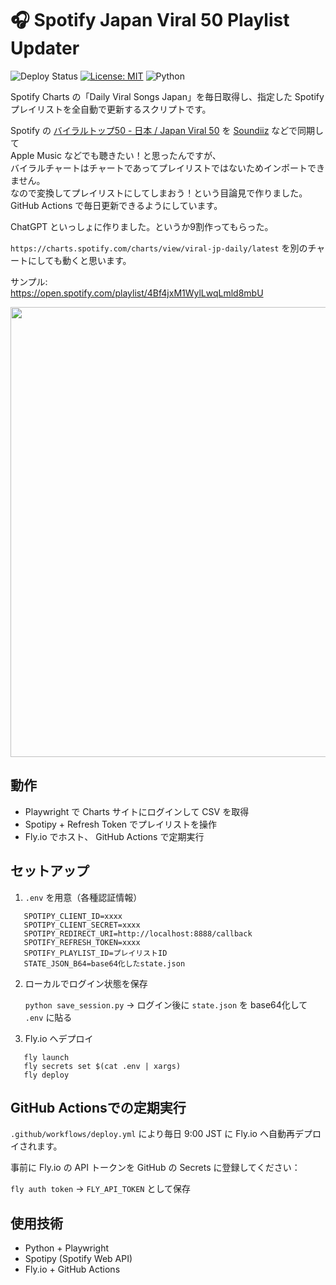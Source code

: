 # 🎧 Spotify Japan Viral 50 Playlist Updater

![Deploy Status](https://github.com/NadjaSenpai/spotify-viral-updater/actions/workflows/deploy.yml/badge.svg)
[![License: MIT](https://img.shields.io/badge/License-MIT-yellow.svg)](LICENSE)
![Python](https://img.shields.io/badge/Python-3.6%2B-blue)

Spotify Charts の「Daily Viral Songs Japan」を毎日取得し、指定した Spotify プレイリストを全自動で更新するスクリプトです。

Spotify の [バイラルトップ50 - 日本 / Japan Viral 50](https://open.spotify.com/playlist/37i9dQZEVXbINTEnbFeb8d) を [Soundiiz](https://soundiiz.com/ja/) などで同期して  
Apple Music などでも聴きたい！と思ったんですが、  
バイラルチャートはチャートであってプレイリストではないためインポートできません。  
なので変換してプレイリストにしてしまおう！という目論見で作りました。  
GitHub Actions で毎日更新できるようにしています。

ChatGPT といっしょに作りました。というか9割作ってもらった。

`https://charts.spotify.com/charts/view/viral-jp-daily/latest` を別のチャートにしても動くと思います。

サンプル:  
https://open.spotify.com/playlist/4Bf4jxM1WylLwqLmld8mbU

<img src="https://github.com/user-attachments/assets/c6e0ad33-5ecf-4680-ba3d-80b09efb1f84" width="720">

## 動作

- Playwright で Charts サイトにログインして CSV を取得
- Spotipy + Refresh Token でプレイリストを操作
- Fly.io でホスト、 GitHub Actions で定期実行

## セットアップ

1. `.env` を用意（各種認証情報）

```env
   SPOTIPY_CLIENT_ID=xxxx  
   SPOTIPY_CLIENT_SECRET=xxxx  
   SPOTIPY_REDIRECT_URI=http://localhost:8888/callback  
   SPOTIFY_REFRESH_TOKEN=xxxx  
   SPOTIFY_PLAYLIST_ID=プレイリストID  
   STATE_JSON_B64=base64化したstate.json  
```

2. ローカルでログイン状態を保存

   `python save_session.py`
   → ログイン後に `state.json` を base64化して `.env` に貼る

3. Fly.io へデプロイ

```
   fly launch  
   fly secrets set $(cat .env | xargs)  
   fly deploy
```

## GitHub Actionsでの定期実行

`.github/workflows/deploy.yml` により毎日 9:00 JST に Fly.io へ自動再デプロイされます。

事前に Fly.io の API トークンを GitHub の Secrets に登録してください：

   `fly auth token` → `FLY_API_TOKEN` として保存

## 使用技術

- Python + Playwright
- Spotipy (Spotify Web API)
- Fly.io + GitHub Actions
